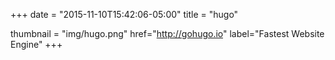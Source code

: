 +++
date = "2015-11-10T15:42:06-05:00"
title = "hugo"

thumbnail = "img/hugo.png"
href="http://gohugo.io"
label="Fastest Website Engine"
+++

